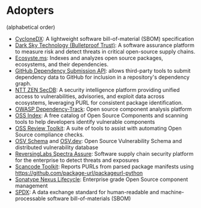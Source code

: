 # Adopters

(alphabetical order)

- [CycloneDX](https://github.com/CycloneDX): A lightweight software
  bill-of-material (SBOM) specification
- [Dark Sky Technology (Bulletproof Trust)](https://www.darkskytechnology.com/bulletproof-trust): A software assurance platform to measure risk and detect threats in critical open-source supply chains.
- [Ecosyste.ms](https://ecosyste.ms): Indexes and analyzes open source packages, ecosystems, and their dependencies.
- [GitHub Dependency Submission API](https://docs.github.com/en/rest/dependency-graph/dependency-submission): allows third-party tools
  to submit dependency data to GitHub for inclusion in a repository's dependency graph.
- [NTT ZEN SecDB](https://secdb.nttzen.cloud): A security intelligence platform providing unified access to vulnerabilities, advisories, and exploit data across ecosystems, leveraging PURL for consistent package identification.
- [OWASP Dependency-Track](https://www.owasp.org/index.php/OWASP_Dependency_Track_Project):
  Open source component analysis platform
- [OSS Index](https://ossindex.sonatype.org): A free catalog of Open Source
  Components and scanning tools to help developers identify vulnerable components
- [OSS Review Toolkit](https://oss-review-toolkit.org/): A suite of tools to
  assist with automating Open Source compliance checks.
- [OSV Schema](https://ossf.github.io/osv-schema/) and [OSV.dev](https://osv.dev):
  Open Source Vulnerability Schema and distributed vulnerability database
- [ReversingLabs Spectra Assure](https://www.reversinglabs.com/products/software-supply-chain-security):
  Software supply chain security platform for the enterprise to detect threats and exposures
- [Scancode Toolkit](https://github.com/nexB/scancode-toolkit): Reports
  PURLs from parsed package manifests using https://github.com/package-url/packageurl-python
- [Sonatype Nexus Lifecycle](https://www.sonatype.com/product-nexus-lifecycle):
  Enterprise grade Open Source component management
- [SPDX](https://spdx.dev): A data exchange standard for human-readable and
  machine-processable software bill-of-materials (SBOM)
